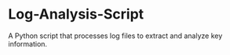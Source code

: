 # Log-Analysis-Script
 A Python script that processes log files to extract and analyze key information.
